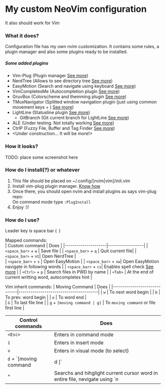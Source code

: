 # My custom NeoVim configuration   
It also should work for Vim    
    
### What it does?
Configuration file has my own nvim customization. It contains some rules, a plugin manager and also some plugins ready to be installed.
   
##### Some added plugins
 - Vim-Plug (Plugin manager [See more](https://github.com/junegunn/vim-plug))  
 - NerdTree (Allows to see directory tree [See more](https://github.com/scrooloose/nerdtree-git-plugin))   
 - EasyMotion (Search and navigate using keyboard [See more](https://github.com/easymotion/vim-easymotion))
 - VimCompletesMe (Autocompletion plugin [See more](https://github.com/ackyshake/VimCompletesMe))
 - GruvBox (Colorscheme and themming plugin [See more](https://github.com/morhetz/gruvbox))
 - TMuxNavigator (Splitted window navigation plugin (just using common movement keys + <CTRL>) [See more](https://github.com/christoomey/vim-tmux-navigator))
 - LightLine (Statusline plugin [See more](https://github.com/itchyny/lightline.vim))
   - GitBranch (Git current branch for LightLine [See more](https://github.com/itchyny/vim-gitbranch))
 - ALE (Under testing. Not totally working [See more](https://github.com/dense-analysis/ale))
 - CtrlP (Fuzzy File, Buffer and Tag Finder [See more](https://github.com/ctrlpvim/ctrlp.vim))
 - <Under construction... It will be more!>    

### How it looks?
TODO: place some screenshot here    
      
### How do I install(?) or whatever
 1. This file should be placed on ~/.config/[nvim|vim]/init.vim   
 2. Install vim-plug plugin manager. [Know how](https://github.com/junegunn/vim-plug)   
 3. Once there, you should open nvim and install plugins as says vim-plug repo:   
 On command mode type `:PlugInstall`
 4. Enjoy :)!
     
### How do I use?   
Leader key is space bar (` `)    
     
Mapped commands:     
| Custom command      | Does             |
|---------------------|------------------|
| `<space_bar>` + `w` | Save file        |
| `<space_bar>` + `q` | Quit current file|
| `<space_bar>` + `nt`| Open NerdTree    |  
| `<space_bar>` + `s` | Open EasyMotion  |
| `<space_bar>` + `sw`| Open EasyMotion navigate in following words |
| `<space_bar>` + `cs`| Enables spell check [See more](https://neovim.io/doc/user/spell.html) |
| `<Ctrl>` + `p`      | Search files in PWD by name |
| `<Tab>`             | At the end of current writting word, autocompletes hint |

Vim inherit commands:
| Moving Command               | Does                                   |
|------------------------------|----------------------------------------|
| `w`                          | To next word begin                     |
| `b`                          | To prev. word begin                    |
| `e`                          | To word end                            |  
| `G`                          | To last file line                      |
| `g` + `[moving command | g]` | To `moving command` or file first line |
       
| Control commands              | Does                                                     |
|-------------------------------|----------------------------------------------------------|
| `<Esc>`                         | Enters in command mode                                 |
| `i`                           | Enters in insert mode                                    |
| `v`                           | Enters in visual mode (to select)                        |
| `d` + `[moving command | d ]` | Deletes from cursor to `moving command` or complete line |   
| `*`                           | Searchs and hihglight current cursor word in entire file, nevigate using `n|N` or `*|#`   |   


